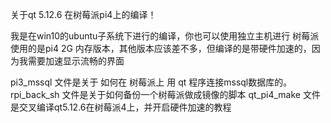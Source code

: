 
关于qt 5.12.6 在树莓派pi4上的编译！

我是在win10的ubuntu子系统下进行的编译，你也可以使用独立主机进行
树莓派使用的是pi4 2G 内存版本，其他版本应该差不多，但编译的是带硬件加速的，因为我需要加速显示流畅的界面

pi3_mssql 文件是关于 如何在 树莓派上 用 qt 程序连接mssql数据库的。
rpi_back_sh 文件是关于如何备份一个树莓派做成镜像的脚本
qt_pi4_make 文件是交叉编译qt5.12.6在树莓派4上，并开启硬件加速的教程
